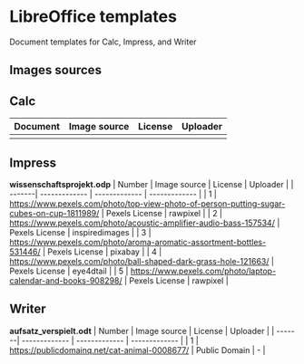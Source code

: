 # LibreOffice templates

Document templates for Calc, Impress, and Writer

## Images sources

## Calc


| Document          | Image source  | License       | Uploader      |
| ----------------- | ------------- | ------------- | ------------- |
|                   |               |               |               |

## Impress

**wissenschaftsprojekt.odp**
| Number | Image source  | License       | Uploader      |
| -------| ------------- | ------------- | ------------- |
| 1      | https://www.pexels.com/photo/top-view-photo-of-person-putting-sugar-cubes-on-cup-1811989/ | Pexels License | rawpixel |
| 2      | https://www.pexels.com/photo/acoustic-amplifier-audio-bass-157534/ | Pexels License | inspiredimages |
| 3      | https://www.pexels.com/photo/aroma-aromatic-assortment-bottles-531446/ | Pexels License | pixabay |
| 4      | https://www.pexels.com/photo/ball-shaped-dark-grass-hole-121663/ | Pexels License | eye4dtail |
| 5      | https://www.pexels.com/photo/laptop-calendar-and-books-908298/ | Pexels License | rawpixel |

## Writer

**aufsatz_verspielt.odt**
| Number | Image source  | License       | Uploader      |
| -------| ------------- | ------------- | ------------- |
| 1      | https://publicdomainq.net/cat-animal-0008677/ | Public Domain | - |